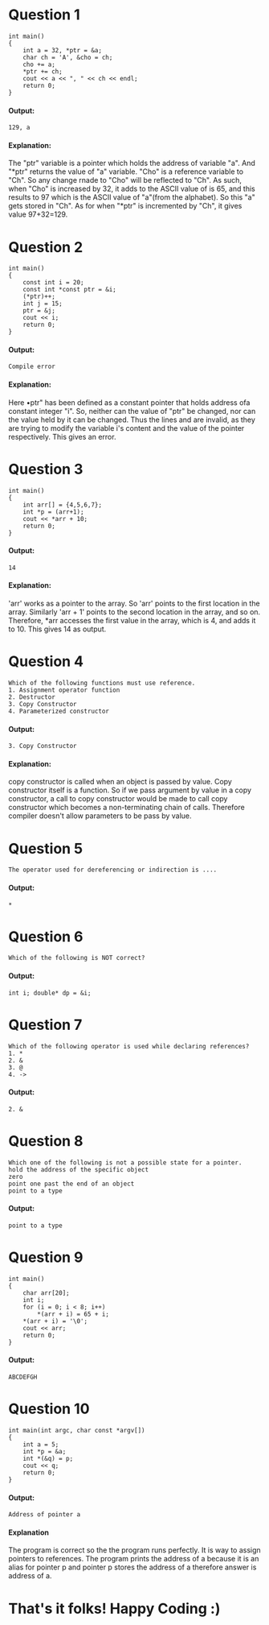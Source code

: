 # Question 1
```
int main()
{
    int a = 32, *ptr = &a;
    char ch = 'A', &cho = ch;
    cho += a;
    *ptr += ch;
    cout << a << ", " << ch << endl;
    return 0;
}
```
#### Output: 
```
129, a
```
#### Explanation: 
The "ptr" variable is a pointer which holds the address of variable "a". And "*ptr" returns the value of "a" variable. "Cho" is a reference variable to "Ch". So any change rnade to "Cho" will be reflected to "Ch". As such, when "Cho" is
increased by 32, it adds to the ASCII value of is 65, and this results to 97 which is the ASCII value of "a"(from the alphabet). So this "a" gets stored in "Ch". As for when "*ptr" is incremented by "Ch", it gives value 97+32=129.


# Question 2
```
int main()
{
    const int i = 20;
    const int *const ptr = &i;
    (*ptr)++;
    int j = 15;
    ptr = &j;
    cout << i;
    return 0;
}
```
#### Output: 
```
Compile error
```
#### Explanation: 
Here •ptr" has been defined as a constant pointer that holds address ofa constant integer "i". So, neither can the value of "ptr" be changed, nor can the value held by it can be changed. Thus the lines and are
invalid, as they are trying to modify the variable i's content and the value of the pointer respectively. This gives an error.

# Question 3
```
int main()
{
    int arr[] = {4,5,6,7};
    int *p = (arr+1);
    cout << *arr + 10;
    return 0;
}
```
#### Output: 
```
14
```
#### Explanation: 
'arr' works as a pointer to the array. So 'arr' points to the first location in the array. Similarly 'arr + 1' points to the second location in the array, and so on. Therefore, *arr accesses the first value in the array, which is 4, and adds it to 10.
This gives 14 as output.

# Question 4
```
Which of the following functions must use reference.
1. Assignment operator function
2. Destructor
3. Copy Constructor
4. Parameterized constructor
```
#### Output: 
```
3. Copy Constructor
```
#### Explanation: 
copy constructor is called when an object is passed by value. Copy constructor itself is a function. So if we pass argument by value in a copy constructor, a call to copy constructor would be made to call copy constructor which
becomes a non-terminating chain of calls. Therefore compiler doesn't allow parameters to be pass by value.

# Question 5
```
The operator used for dereferencing or indirection is ....
```
#### Output: 
```
*
```

# Question 6
```
Which of the following is NOT correct?
```
#### Output: 
```
int i; double* dp = &i;
```

# Question 7
```
Which of the following operator is used while declaring references?
1. *
2. &
3. @
4. ->
```
#### Output: 
```
2. &
```

# Question 8
```
Which one of the following is not a possible state for a pointer.
hold the address of the specific object
zero
point one past the end of an object
point to a type
```
#### Output: 
```
point to a type
```

# Question 9
```
int main()
{
    char arr[20];
    int i;
    for (i = 0; i < 8; i++)
        *(arr + i) = 65 + i;
    *(arr + i) = '\0';
    cout << arr;
    return 0;
}
```
#### Output: 
```
ABCDEFGH
```

# Question 10
```
int main(int argc, char const *argv[])
{
    int a = 5;
    int *p = &a;
    int *(&q) = p;
    cout << q;
    return 0;
}
```
#### Output: 
```
Address of pointer a
```

#### Explanation
The program is correct so the the program runs perfectly. It is way to assign pointers to references. The program prints the address of a because it is an alias for pointer p and pointer p stores the address of a therefore answer is
address of a.


# That's it folks! Happy Coding :)